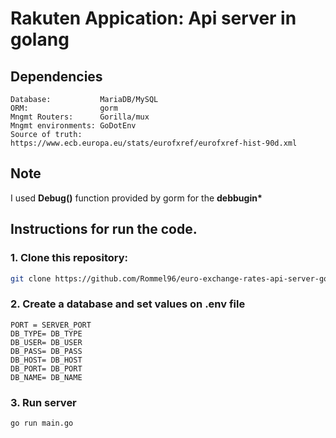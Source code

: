 # Rakuten Appication: Api server in golang

## Dependencies

    Database:           MariaDB/MySQL
    ORM:                gorm
    Mngmt Routers:      Gorilla/mux
    Mngmt environments: GoDotEnv
    Source of truth:    https://www.ecb.europa.eu/stats/eurofxref/eurofxref-hist-90d.xml

## Note

I used **Debug()** function provided by gorm for the **debbugin\***

## Instructions for run the code.

### 1. Clone this repository:

```bash
git clone https://github.com/Rommel96/euro-exchange-rates-api-server-golang
```

### 2. Create a **database** and set values on .env file

    PORT = SERVER_PORT
    DB_TYPE= DB_TYPE
    DB_USER= DB_USER
    DB_PASS= DB_PASS
    DB_HOST= DB_HOST
    DB_PORT= DB_PORT
    DB_NAME= DB_NAME

### 3. Run server

```bash
go run main.go
```
